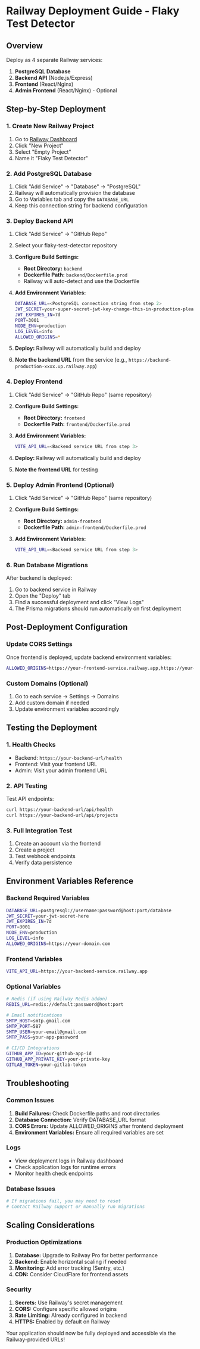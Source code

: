 # Railway Deployment Guide - Flaky Test Detector

## Overview
Deploy as 4 separate Railway services:
1. **PostgreSQL Database**
2. **Backend API** (Node.js/Express)
3. **Frontend** (React/Nginx)
4. **Admin Frontend** (React/Nginx) - Optional

## Step-by-Step Deployment

### 1. Create New Railway Project
1. Go to [Railway Dashboard](https://railway.app/dashboard)
2. Click "New Project"
3. Select "Empty Project"
4. Name it "Flaky Test Detector"

### 2. Add PostgreSQL Database
1. Click "Add Service" → "Database" → "PostgreSQL"
2. Railway will automatically provision the database
3. Go to Variables tab and copy the `DATABASE_URL`
4. Keep this connection string for backend configuration

### 3. Deploy Backend API
1. Click "Add Service" → "GitHub Repo"
2. Select your flaky-test-detector repository
3. **Configure Build Settings:**
   - **Root Directory:** `backend`
   - **Dockerfile Path:** `backend/Dockerfile.prod`
   - Railway will auto-detect and use the Dockerfile

4. **Add Environment Variables:**
   ```bash
   DATABASE_URL=<PostgreSQL connection string from step 2>
   JWT_SECRET=your-super-secret-jwt-key-change-this-in-production-please
   JWT_EXPIRES_IN=7d
   PORT=3001
   NODE_ENV=production
   LOG_LEVEL=info
   ALLOWED_ORIGINS=*
   ```

5. **Deploy:** Railway will automatically build and deploy
6. **Note the backend URL** from the service (e.g., `https://backend-production-xxxx.up.railway.app`)

### 4. Deploy Frontend
1. Click "Add Service" → "GitHub Repo" (same repository)
2. **Configure Build Settings:**
   - **Root Directory:** `frontend`
   - **Dockerfile Path:** `frontend/Dockerfile.prod`

3. **Add Environment Variables:**
   ```bash
   VITE_API_URL=<Backend service URL from step 3>
   ```

4. **Deploy:** Railway will automatically build and deploy
5. **Note the frontend URL** for testing

### 5. Deploy Admin Frontend (Optional)
1. Click "Add Service" → "GitHub Repo" (same repository)
2. **Configure Build Settings:**
   - **Root Directory:** `admin-frontend`
   - **Dockerfile Path:** `admin-frontend/Dockerfile.prod`

3. **Add Environment Variables:**
   ```bash
   VITE_API_URL=<Backend service URL from step 3>
   ```

### 6. Run Database Migrations
After backend is deployed:
1. Go to backend service in Railway
2. Open the "Deploy" tab
3. Find a successful deployment and click "View Logs"
4. The Prisma migrations should run automatically on first deployment

## Post-Deployment Configuration

### Update CORS Settings
Once frontend is deployed, update backend environment variables:
```bash
ALLOWED_ORIGINS=https://your-frontend-service.railway.app,https://your-admin-frontend-service.railway.app
```

### Custom Domains (Optional)
1. Go to each service → Settings → Domains
2. Add custom domain if needed
3. Update environment variables accordingly

## Testing the Deployment

### 1. Health Checks
- Backend: `https://your-backend-url/health`
- Frontend: Visit your frontend URL
- Admin: Visit your admin frontend URL

### 2. API Testing
Test API endpoints:
```bash
curl https://your-backend-url/api/health
curl https://your-backend-url/api/projects
```

### 3. Full Integration Test
1. Create an account via the frontend
2. Create a project
3. Test webhook endpoints
4. Verify data persistence

## Environment Variables Reference

### Backend Required Variables
```bash
DATABASE_URL=postgresql://username:password@host:port/database
JWT_SECRET=your-jwt-secret-here
JWT_EXPIRES_IN=7d
PORT=3001
NODE_ENV=production
LOG_LEVEL=info
ALLOWED_ORIGINS=https://your-domain.com
```

### Frontend Variables
```bash
VITE_API_URL=https://your-backend-service.railway.app
```

### Optional Variables
```bash
# Redis (if using Railway Redis addon)
REDIS_URL=redis://default:password@host:port

# Email notifications
SMTP_HOST=smtp.gmail.com
SMTP_PORT=587
SMTP_USER=your-email@gmail.com
SMTP_PASS=your-app-password

# CI/CD Integrations
GITHUB_APP_ID=your-github-app-id
GITHUB_APP_PRIVATE_KEY=your-private-key
GITLAB_TOKEN=your-gitlab-token
```

## Troubleshooting

### Common Issues
1. **Build Failures:** Check Dockerfile paths and root directories
2. **Database Connection:** Verify DATABASE_URL format
3. **CORS Errors:** Update ALLOWED_ORIGINS after frontend deployment
4. **Environment Variables:** Ensure all required variables are set

### Logs
- View deployment logs in Railway dashboard
- Check application logs for runtime errors
- Monitor health check endpoints

### Database Issues
```bash
# If migrations fail, you may need to reset
# Contact Railway support or manually run migrations
```

## Scaling Considerations

### Production Optimizations
1. **Database:** Upgrade to Railway Pro for better performance
2. **Backend:** Enable horizontal scaling if needed
3. **Monitoring:** Add error tracking (Sentry, etc.)
4. **CDN:** Consider CloudFlare for frontend assets

### Security
1. **Secrets:** Use Railway's secret management
2. **CORS:** Configure specific allowed origins
3. **Rate Limiting:** Already configured in backend
4. **HTTPS:** Enabled by default on Railway

Your application should now be fully deployed and accessible via the Railway-provided URLs!